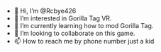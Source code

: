 - 👋 Hi, I’m @Rcbye426
- 👀 I’m interested in Gorilla Tag VR.
- 🌱 I’m currently learning how to mod Gorilla Tag.
- 💞️ I’m looking to collaborate on this game.
- 📫 How to reach me by phone number just a kid

<!---
Rcbye426/Rcbye426 is a ✨ special ✨ repository because its `README.md` (this file) appears on your GitHub profile.
You can click the Preview link to take a look at your changes.
--->
